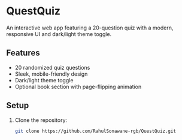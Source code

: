 # QuestQuiz

An interactive web app featuring a 20-question quiz with a modern, responsive UI and dark/light theme toggle.

## Features
- 20 randomized quiz questions
- Sleek, mobile-friendly design
- Dark/light theme toggle
- Optional book section with page-flipping animation

## Setup
1. Clone the repository:
   ```bash
   git clone https://github.com/RahulSonawane-rgb/QuestQuiz.git
